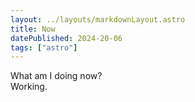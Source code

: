 ```yaml
---
layout: ../layouts/markdownLayout.astro
title: Now
datePublished: 2024-20-06
tags: ["astro"]
---
```


What am I doing now?  
Working.